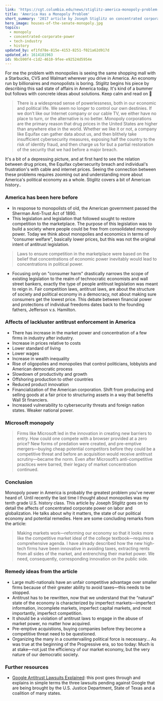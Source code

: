 ```yaml
---
link: 'https://cgt.columbia.edu/news/stiglitz-america-monopoly-problem-huge/'
title: 'America Has a Monopoly Problem'
short_summary: '2017 article by Joseph Stiglitz on concentrated corporate power in America'
hero_image: houses-of-the-senate-monopoly.jpg
topics:
  - monopoly
  - concentrated-corporate-power
  - tech-industry
  - history
updated_by: ef1fd78e-815e-4153-8251-f021a62d917d
updated_at: 1614181963
id: 9bcb90f4-c1d2-4610-9fee-e92524d5954e
---
```

For me the problem with monopolies is seeing the same shopping mall with a Starbucks, CVS and Walmart wherever you drive in America. An economy run by billionaires and monopolists is boring. Stiglitz begins his piece by describing this sad state of affairs in America today. It's kind of a bummer but follows with concrete ideas about solutions. Keep calm and read on 🤙

> There is a widespread sense of powerlessness, both in our economic and political life. We seem no longer to control our own destinies. If we don’t like our Internet company or our cable TV, we either have no place to turn, or the alternative is no better. Monopoly corporations are the primary reason that drug prices in the United States are higher than anywhere else in the world. Whether we like it or not, a company like Equifax can gather data about us, and then blithely take insufficient cybersecurity measures, exposing half the country to the risk of identity fraud, and then charge us for but a partial restoration of the security that we had before a major breach.

It's a bit of a depressing picture, and at first hard to see the relation between drug prices, the Equifax cybersecurity breach and individual's frustration's with cable and internet prices. Seeing the connection between these problems requires zooming out and understanding more about America's political economy as a whole. Stiglitz covers a bit of American history..


### America has been here before

- In response to monopolists of old, the American government passed the Sherman Anti-Trust Act of 1890.
- This legislation and legislation that followed sought to restore competition to the marketplace. The purpose of this legislation was to build a society where people could be free from consolidated monopoly power. Today we think about monopolies and economics in terms of "consumer welfare", basically lower prices, but this was not the original intent of antitrust legislation.

>  Laws to ensure competition in the marketplace were based on the belief that concentrations of economic power inevitably would lead to concentrations in political power.

- Focusing only on "consumer harm" drastically narrows the scope of existing legislation to the realm of technocratic economists and wall street bankers, exactly the type of people antitrust legislation was meant to reign in. Fair competition laws, antitrust laws, are about the structure of society and political economy in a democracy, not about making sure consumers get the lowest price. This debate between financial power and protections of individual freedoms dates back to the founding fathers, Jefferson v.s. Hamilton.

### Affects of lackluster antitrust enforcement in America

- There has increase in the market power and concentration of a few firms in industry after industry.
- Increase in prices relative to costs
- Lower standard of living
- Lower wages
- Increase in wealth inequality
- Rise of oligopolies and monopolies that control politicians, lobbyists and American democratic process
- Slowdown of productivity and growth
- Offshoring production to other countries
- Reduced product innovation
- Financialization of the American corporation. Shift from producing and selling goods at a fair price to structuring assets in a way that benefits Wall St financiers.
- Increased vulnerability to cybersecurity threats and foreign nation states. Weaker national power.

### Microsoft monopoly

> Firms like Microsoft led in the innovation in creating new barriers to entry. How could one compete with a browser provided at a zero price? New forms of predation were created, and pre-emptive mergers—buying cheap potential competitors before they could be a competitive threat and before an acquisition would receive antitrust scrutiny—became the norm. Even after Microsoft’s anti-competitive practices were barred, their legacy of market concentration continued.

### Conclusion

Monopoly power in America is probably the greatest problem you've never heard of. Until recently the last time I thought about monopolies was my tenth grade U.S. history class. This article by Joseph Stiglitz goes on to detail the affects of concentrated corporate power on labor and globalization. He talks about why it matters, the state of our political economy and potential remedies. Here are some concluding remarks from the article:

> Making markets work—reforming our economy so that it looks more like the competitive market ideal of the college textbook—requires a comprehensive agenda. I have already described how the new high-tech firms have been innovative in avoiding taxes, extracting rents from all sides of the market, and entrenching their market power. We need, consequently, corresponding innovation on the public side.

### Remedy ideas from the article

- Large multi-nationals have an unfair competitive advantage over smaller firms because of their greater ability to avoid taxes—this needs to be stopped.
- Antitrust has to be rewritten, now that we understand that the “natural” state of the economy is characterized by imperfect markets—imperfect information, incomplete markets, imperfect capital markets, and most importantly, imperfect competition.
- It should be a violation of antitrust laws to engage in the abuse of market power, no matter how acquired.
- Pre-emptive acquistions, buying companies before they become a competitive threat need to be questioned.
- Organizing the many in a countervailing political force is necessary... As was true at the beginning of the Progressive era, so too today: Much is at stake—not just the efficiency of our market economy, but the very nature of our democratic society.

### Further resources

- [Google Antitrust Lawsuits Explained](https://www.lanierlawfirm.com/google-antitrust-lawsuits-explained/): this post goes through and explains in simple terms the three lawsuits pending against Google that are being brought by the U.S. Justice Department, State of Texas and a coalition of many states.
